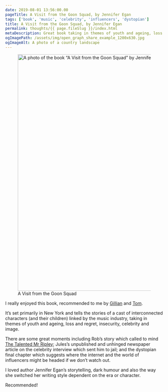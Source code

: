 ```yaml
---
date: 2019-08-01 13:56:00.00
pageTitle: A Visit from the Goon Squad, by Jennifer Egan
tags: ['book', 'music', 'celebrity', 'influencers', 'dystopian']
title: A Visit from the Goon Squad, by Jennifer Egan
permalink: thoughts/{{ page.fileSlug }}/index.html
metaDescription: Great book taking in themes of youth and ageing, loss and regret, insecurity, celebrity and image.
ogImagePath: /assets/img/open_graph_share_example_1200x630.jpg
ogImageAlt: A photo of a country landscape
---
```


<figure class="post-main-image">
  <a class="frame" href="{{ page.url | url }}">
    <img width="752" loading="lazy" class="u-photo" 
      srcset="/assets/img/goon-moz-w752.jpg 752w, 
              /assets/img/goon-moz-w960.jpg 960w, 
              /assets/img/goon-moz-w1400.jpg 1400w"
      sizes="(max-width: 40em) 100vw, (max-width: 62em) 75vw, (max-width: 95em) 50vw, 1400px"
      src="/assets/img/sorrow-cover-w1400.jpg" alt="A photo of the book “A Visit from the Goon Squad” by Jennifer Egan">
  </a>
  <figcaption>A Visit from the Goon Squad</figcaption>
</figure>

I really enjoyed this book, recommended to me by [Gillian](https://twitter.com/Gilco80) and [Tom](https://twitter.com/mrtomchurchill).

It’s set primarily in New York and tells the stories of a cast of interconnected characters (and their children) linked by the music industry, taking in themes of youth and ageing, loss and regret, insecurity, celebrity and image.

There are some great moments including Rob’s story which called to mind [The Talented Mr Ripley](https://www.imdb.com/title/tt0134119/); Jules’s unpublished and unhinged newspaper article on the celebrity interview which sent him to jail; and the dystopian final chapter which suggests where the internet and the world of influencers might be headed if we don’t watch out.

I loved author Jennifer Egan’s storytelling, dark humour and also the way she switched her writing style dependent on the era or character.

Recommended!
